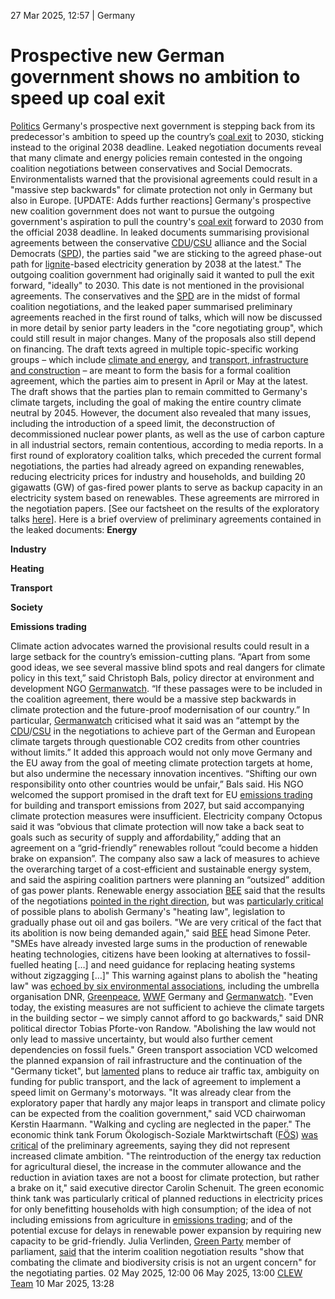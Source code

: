 27 Mar 2025, 12:57
| 
Germany
# Prospective new German government shows no ambition to speed up coal exit
[Politics](https://www.cleanenergywire.org/topics/Politics)
Germany's prospective next government is stepping back from its predecessor's ambition to speed up the country’s [coal exit](https://www.cleanenergywire.org/glossary/letter_c#coal_exit) to 2030, sticking instead to the original 2038 deadline. Leaked negotiation documents reveal that many climate and energy policies remain contested in the ongoing coalition negotiations between conservatives and Social Democrats. Environmentalists warned that the provisional agreements could result in a "massive step backwards" for climate protection not only in Germany but also in Europe. [UPDATE: Adds further reactions]
Germany's prospective new coalition government does not want to pursue the outgoing government's aspiration to pull the country's [coal exit](https://www.cleanenergywire.org/glossary/letter_c#coal_exit) forward to 2030 from the official 2038 deadline. In leaked documents summarising provisional agreements between the conservative [CDU](https://www.cleanenergywire.org/experts/cdu-christian-democratic-union)/[CSU](https://www.cleanenergywire.org/experts/csu-christian-social-union) alliance and the Social Democrats ([SPD](https://www.cleanenergywire.org/experts/spd-social-democratic-party)), the parties said "we are sticking to the agreed phase-out path for [lignite](https://www.cleanenergywire.org/glossary/letter_l#lignite)-based electricity generation by 2038 at the latest."
The outgoing coalition government had originally said it wanted to pull the exit forward, "ideally" to 2030. This date is not mentioned in the provisional agreements.
The conservatives and the [SPD](https://www.cleanenergywire.org/experts/spd-social-democratic-party) are in the midst of formal coalition negotiations, and the leaked paper summarised preliminary agreements reached in the first round of talks, which will now be discussed in more detail by senior party leaders in the "core negotiating group", which could still result in major changes. Many of the proposals also still depend on financing.
The draft texts agreed in multiple topic-specific working groups – which include [climate and energy](https://briefing.table.media/r/lzYhSWc230969ms1902.html), and [transport, infrastructure and construction](https://briefing.table.media/r/lzYhSWc230970ms1902.html) – are meant to form the basis for a formal coalition agreement, which the parties aim to present in April or May at the latest.
The draft shows that the parties plan to remain committed to Germany's climate targets, including the goal of making the entire country climate neutral by 2045. However, the document also revealed that many issues, including the introduction of a speed limit, the deconstruction of decommissioned nuclear power plants, as well as the use of carbon capture in all industrial sectors, remain contentious, according to media reports.
In a first round of exploratory coalition talks, which preceded the current formal negotiations, the parties had already agreed on expanding renewables, reducing electricity prices for industry and households, and building 20 gigawatts (GW) of gas-fired power plants to serve as backup capacity in an electricity system based on renewables. These agreements are mirrored in the negotiation papers. [See our factsheet on the results of the exploratory talks [here](https://www.cleanenergywire.org/factsheets/qa-first-climate-and-energy-proposals-germanys-future-coalition-government)].
Here is a brief overview of preliminary agreements contained in the leaked documents:
**Energy**


**Industry**


**Heating**


**Transport**


**Society**


**Emissions trading**


Climate action advocates warned the provisional results could result in a large setback for the country’s emission-cutting plans. “Apart from some good ideas, we see several massive blind spots and real dangers for climate policy in this text,” said Christoph Bals, policy director at environment and development NGO [Germanwatch](https://www.cleanenergywire.org/experts/germanwatch). “If these passages were to be included in the coalition agreement, there would be a massive step backwards in climate protection and the future-proof modernisation of our country.”
In particular, [Germanwatch](https://www.cleanenergywire.org/experts/germanwatch) criticised what it said was an “attempt by the [CDU](https://www.cleanenergywire.org/experts/cdu-christian-democratic-union)/[CSU](https://www.cleanenergywire.org/experts/csu-christian-social-union) in the negotiations to achieve part of the German and European climate targets through questionable CO2 credits from other countries without limits.” It added this approach would not only move Germany and the EU away from the goal of meeting climate protection targets at home, but also undermine the necessary innovation incentives. “Shifting our own responsibility onto other countries would be unfair,” Bals said. His NGO welcomed the support promised in the draft text for EU [emissions trading](https://www.cleanenergywire.org/glossary/letter_e#emissions_trading) for building and transport emissions from 2027, but said accompanying climate protection measures were insufficient.
Electricity company Octopus said it was “obvious that climate protection will now take a back seat to goals such as security of supply and affordability,” adding that an agreement on a “grid-friendly” renewables rollout “could become a hidden brake on expansion”. The company also saw a lack of measures to achieve the overarching target of a cost-efficient and sustainable energy system, and said the aspiring coalition partners were planning an “outsized” addition of gas power plants.
Renewable energy association [BEE](https://www.cleanenergywire.org/experts/bee-german-renewable-energy-federation) said that the results of the negotiations [pointed in the right direction](https://www.bee-ev.de/service/pressemitteilungen/beitrag/bee-erstbewertung-des-papiers-der-ag-klima-investitionssicherheit-erhalten), but was [particularly critical](https://www.presseportal.de/pm/51135/5999804) of possible plans to abolish Germany's "heating law", legislation to gradually phase out oil and gas boilers. "We are very critical of the fact that its abolition is now being demanded again," said [BEE](https://www.cleanenergywire.org/experts/bee-german-renewable-energy-federation) head Simone Peter. "SMEs have already invested large sums in the production of renewable heating technologies, citizens have been looking at alternatives to fossil-fuelled heating […] and need guidance for replacing heating systems without zigzagging […]"
This warning against plans to abolish the "heating law" was [echoed by six environmental associations](https://www.dnr.de/publikationen/offener-brief-die-waermewende-nicht-abwuergen), including the umbrella organisation DNR, [Greenpeace](https://www.cleanenergywire.org/experts/greenpeace-germany), [WWF](https://www.cleanenergywire.org/experts/wwf-germany) Germany and [Germanwatch](https://www.cleanenergywire.org/experts/germanwatch). "Even today, the existing measures are not sufficient to achieve the climate targets in the building sector – we simply cannot afford to go backwards," said DNR political director Tobias Pforte-von Randow. "Abolishing the law would not only lead to massive uncertainty, but would also further cement dependencies on fossil fuels."
Green transport association VCD welcomed the planned expansion of rail infrastructure and the continuation of the "Germany ticket", but [lamented](https://www.vcd.org/service/presse/pressemitteilungen/vcd-zum-schwarz-roten-verkehrspapier) plans to reduce air traffic tax, ambiguity on funding for public transport, and the lack of agreement to implement a speed limit on Germany's motorways. "It was already clear from the exploratory paper that hardly any major leaps in transport and climate policy can be expected from the coalition government," said VCD chairwoman Kerstin Haarmann. "Walking and cycling are neglected in the paper."
The economic think tank Forum Ökologisch-Soziale Marktwirtschaft ([FÖS](https://www.cleanenergywire.org/experts/fos-green-budget-germany)) [was critical](https://crm.foes.de/civicrm/mailing/view?id=2910) of the preliminary agreements, saying they did not represent increased climate ambition. "The reintroduction of the energy tax reduction for agricultural diesel, the increase in the commuter allowance and the reduction in aviation taxes are not a boost for climate protection, but rather a brake on it," said executive director Carolin Schenuit.
The green economic think tank was particularly critical of planned reductions in electricity prices for only benefitting households with high consumption; of the idea of not including emissions from agriculture in [emissions trading](https://www.cleanenergywire.org/glossary/letter_e#emissions_trading); and of the potential excuse for delays in renewable power expansion by requiring new capacity to be grid-friendly.
Julia Verlinden, [Green Party](https://www.cleanenergywire.org/experts/green-party) member of parliament, [said](https://www.gruene-bundestag.de/presse/default-4ef65d4fb6/berichterstattung-ueber-die-ergebnisse-der-arbeitsgruppen-der-schwarz-roten-koalitionsverhandlungen/) that the interim coalition negotiation results "show that combating the climate and biodiversity crisis is not an urgent concern" for the negotiating parties.
02 May 2025, 12:00
06 May 2025, 13:00
[CLEW Team](https://www.cleanenergywire.org/about-us-clew-team)
10 Mar 2025, 13:28